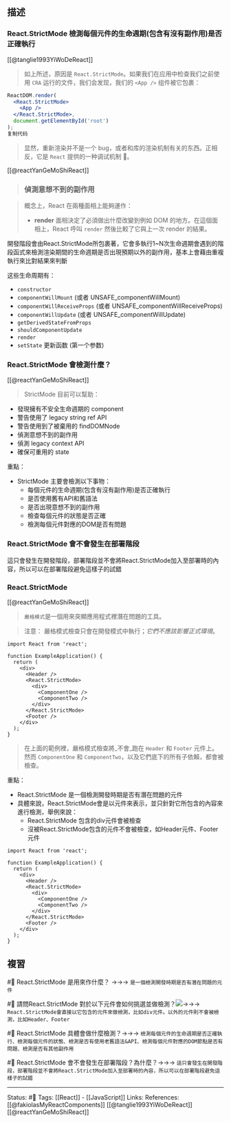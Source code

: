 ## 描述


### React.StrictMode 檢測每個元件的生命週期(包含有沒有副作用)是否正確執行

[[@tanglie1993YiWoDeReact]]
> 如上所述，原因是 `React.StrictMode`。如果我们在应用中检查我们之前使用 `CRA` 运行的文件，我们会发现，我们的 `<App />` 组件被它包裹：

```jsx
ReactDOM.render(
  <React.StrictMode>
    <App />
  </React.StrictMode>,
  document.getElementById('root')
);
复制代码
```

> 显然，重新渲染并不是一个 bug，或者和库的渲染机制有关的东西。正相反，它是 `React` 提供的一种调试机制 🤗。

[[@reactYanGeMoShiReact]]
> ### 偵測意想不到的副作用

> 概念上，React 在兩種面相上能夠運作：
> -   **render** 面相決定了必須做出什麼改變到例如 DOM 的地方。在這個面相上，React 呼叫 `render` 然後比較了它與上一次 render 的結果。


開發階段會由React.StrictMode所包裹著，它會多執行1~N次生命週期會遇到的階段函式來檢測渲染期間的生命週期是否出現預期以外的副作用，基本上會藉由重複執行來比對結果來判斷

这些生命周期有：

-   `constructor`
-   `componentWillMount` (或者 UNSAFE_componentWillMount)
-   `componentWillReceiveProps` (或者 UNSAFE_componentWillReceiveProps)
-   `componentWillUpdate` (或者 UNSAFE_componentWillUpdate)
-   `getDerivedStateFromProps`
-   `shouldComponentUpdate`
-   `render`
-   `setState` 更新函数 (第一个参数)
    
### React.StrictMode 會檢測什麼？
[[@reactYanGeMoShiReact]]
> StrictMode 目前可以幫助：
- 發現擁有不安全生命週期的 component
-  警告使用了 legacy string ref API
- 警告使用到了被棄用的 findDOMNode
- 偵測意想不到的副作用
- 偵測 legacy context API
- 確保可重用的 state


重點：
- StrictMode 主要會檢測以下事物：
	- 每個元件的生命週期(包含有沒有副作用)是否正確執行
	- 是否使用舊有API和舊語法
	- 是否出現意想不到的副作用
	- 檢查每個元件的狀態是否正確
	- 檢測每個元件對應的DOM是否有問題

### React.StrictMode 會不會發生在部署階段
這只會發生在開發階段，部署階段並不會將React.StrictMode加入至部署時的內容，所以可以在部署階段避免這樣子的試錯

### React.StrictMode
[[@reactYanGeMoShiReact]]
> `嚴格模式`是一個用來突顯應用程式裡潛在問題的工具。

> 注意：
> 嚴格模式檢查只會在開發模式中執行；_它們不應該影響正式環境_。

```
import React from 'react';

function ExampleApplication() {
  return (
    <div>
      <Header />
      <React.StrictMode>        
	    <div>
          <ComponentOne />
          <ComponentTwo />
        </div>
      </React.StrictMode>      
      <Footer />
    </div>
  );
}
```

> 在上面的範例裡，嚴格模式檢查將_不會_跑在 `Header` 和 `Footer` 元件上。然而 `ComponentOne` 和 `ComponentTwo`，以及它們底下的所有子依賴，都會被檢查。

重點：
- React.StrictMode 是一個檢測開發時期是否有潛在問題的元件
- 具體來說，React.StrictMode會是以元件來表示，並只針對它所包含的內容來進行檢測，舉例來說：
	- React.StrictMode 包含的div元件會被檢查
	- 沒被React.StrictMode包含的元件不會被檢查，如Header元件、Footer元件

```
import React from 'react';

function ExampleApplication() {
  return (
    <div>
      <Header />
      <React.StrictMode>        
        <div>
          <ComponentOne />
          <ComponentTwo />
        </div>
      </React.StrictMode>      
      <Footer />
    </div>
  );
}
```

## 複習
#🧠  React.StrictMode 是用來作什麼？ ->->-> `是一個檢測開發時期是否有潛在問題的元件`
<!--SR:!2023-06-07,179,250-->



#🧠 請問React.StrictMode 對於以下元件會如何挑選並做檢測？![](https://res.cloudinary.com/dqfxgtyoi/image/upload/v1660817785/blog/react/strictmode/strictmode-example_nb6aio.png)->->-> `React.StrictMode會直接以它包含的元件來做檢測，比如div元件。以外的元件則不會被檢測，比如Header、Footer`
<!--SR:!2023-06-06,180,250-->

#🧠 React.StrictMode 具體會做什麼檢測？->->-> `檢測每個元件的生命週期是否正確執行、檢測每個元件的狀態、檢測是否有使用老舊語法&API、檢測每個元件對應的DOM節點是否有問題、檢測是否有其他副作用`
<!--SR:!2022-12-12,68,230-->




#🧠 React.StrictMode 會不會發生在部署階段？為什麼？->->-> `這只會發生在開發階段，部署階段並不會將React.StrictMode加入至部署時的內容，所以可以在部署階段避免這樣子的試錯`
<!--SR:!2023-03-20,130,250-->

---
Status: #🌱 
Tags:
[[React]] - [[JavaScript]]
Links:
References:
[[@fakiolasMyReactComponents]]
[[@tanglie1993YiWoDeReact]]
[[@reactYanGeMoShiReact]]

